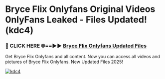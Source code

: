 # Bryce Flix Onlyfans Original Videos 0nlyFans Leaked - Files Updated! (kdc4)

<h3>🔴 CLICK HERE 🌐==►► <a href="https://tinyurl.com/x26r9saj" rel="nofollow">Bryce Flix Onlyfans Updated Files</a></h3>

Get Bryce Flix Onlyfans and all content. Now you can access all videos and pictures of Bryce Flix Onlyfans. New Updated Files 2025!

[![kdc4](https://i.imgur.com/LkgZPqh.gif)](https://tinyurl.com/x26r9saj)
